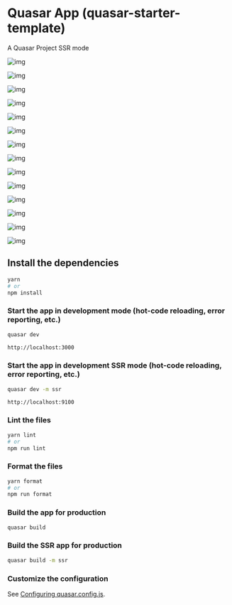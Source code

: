 # Quasar App (quasar-starter-template)

A Quasar Project SSR mode

![img](https://i.ibb.co/0fwCZKv/Vue-3-Starter-3.jpg)

![img](https://i.ibb.co/sRnf1zh/Vue-3-Starter-2.jpg)

![img](https://i.ibb.co/D9SwWjp/Untitled.png)

![img](https://i.ibb.co/GxVWsNW/Vue-3-Starter-1.jpg)

![img](https://i.ibb.co/Q6CXwwd/01.png)

![img](https://i.ibb.co/MfvdZ3c/00.png)

![img](https://i.ibb.co/GFpkcRk/2.png)

![img](https://i.ibb.co/FBvTgG1/3.png)

![img](https://i.ibb.co/wwYF4G2/4.png)

![img](https://i.ibb.co/J3fWP2Z/5.png)

![img](https://i.ibb.co/pKrD2cq/6.png)

![img](https://i.ibb.co/phks9XN/7.png)

![img](https://i.ibb.co/pyM6YWg/8.png)

![img](https://i.ibb.co/j3MX50W/9.png)

## Install the dependencies

```bash
yarn
# or
npm install
```

### Start the app in development mode (hot-code reloading, error reporting, etc.)

```bash
quasar dev

http://localhost:3000
```

### Start the app in development SSR mode (hot-code reloading, error reporting, etc.)

```bash
quasar dev -m ssr

http://localhost:9100
```

### Lint the files

```bash
yarn lint
# or
npm run lint
```

### Format the files

```bash
yarn format
# or
npm run format
```

### Build the app for production

```bash
quasar build
```

### Build the SSR app for production

```bash
quasar build -m ssr
```

### Customize the configuration

See [Configuring quasar.config.js](https://v2.quasar.dev/quasar-cli-vite/quasar-config-js).
